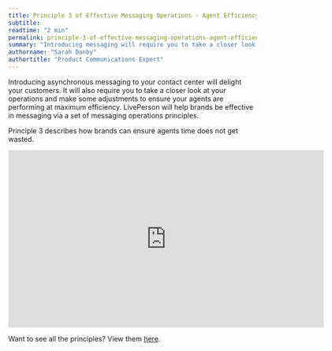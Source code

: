 ```yaml
---
title: Principle 3 of Effective Messaging Operations - Agent Efficiency
subtitle:
readtime: "2 min"
permalink: principle-3-of-effective-messaging-operations-agent-efficiency.html
summary: "Introducing messaging will require you to take a closer look at your operations and how to make the best use of agents time."
authorname: "Sarah Danby"
authortitle: "Product Communications Expert"
---
```



Introducing asynchronous messaging to your contact center will delight your customers. It will also require you to take a closer look at your operations and make some adjustments to ensure your agents are performing at maximum efficiency. LivePerson will help brands be effective in messaging via a set of messaging operations principles.

Principle 3 describes how brands can ensure agents time does not get wasted.


<div style="display: block; position: relative; max-width: 100%;"><div class="iframecontainer"><iframe src="https://player.vimeo.com/video/241513074" width="640" height="360" frameborder="0" webkitallowfullscreen mozallowfullscreen allowfullscreen></iframe></div></div>


Want to see all the principles? View them [here](/principles-for-effective-messaging-operations.html).
